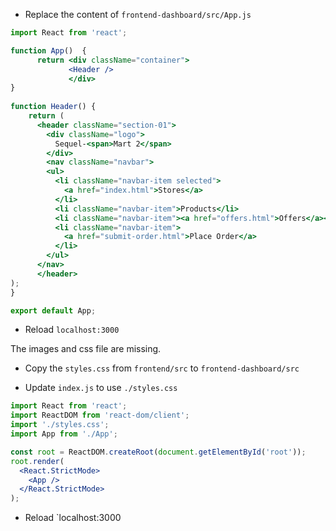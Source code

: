 - Replace the content of `frontend-dashboard/src/App.js`

```jsx
import React from 'react';

function App()  {
      return <div className="container">
             <Header />
             </div>
}
  
function Header() {
    return (
      <header className="section-01">
        <div className="logo">
          Sequel-<span>Mart 2</span>
        </div>
        <nav className="navbar">
        <ul>
          <li className="navbar-item selected">
            <a href="index.html">Stores</a>
          </li>
          <li className="navbar-item">Products</li>
          <li className="navbar-item"><a href="offers.html">Offers</a></li>
          <li className="navbar-item">
            <a href="submit-order.html">Place Order</a>
          </li>
        </ul>
      </nav>
      </header>
);
}

export default App;
```

- Reload `localhost:3000`

The images and css file are missing.

- Copy the `styles.css` from `frontend/src` to `frontend-dashboard/src`

- Update `index.js` to use `./styles.css`

```jsx
import React from 'react';
import ReactDOM from 'react-dom/client';
import './styles.css';
import App from './App';

const root = ReactDOM.createRoot(document.getElementById('root'));
root.render(
  <React.StrictMode>
    <App />
  </React.StrictMode>
);
```

- Reload `localhost:3000
